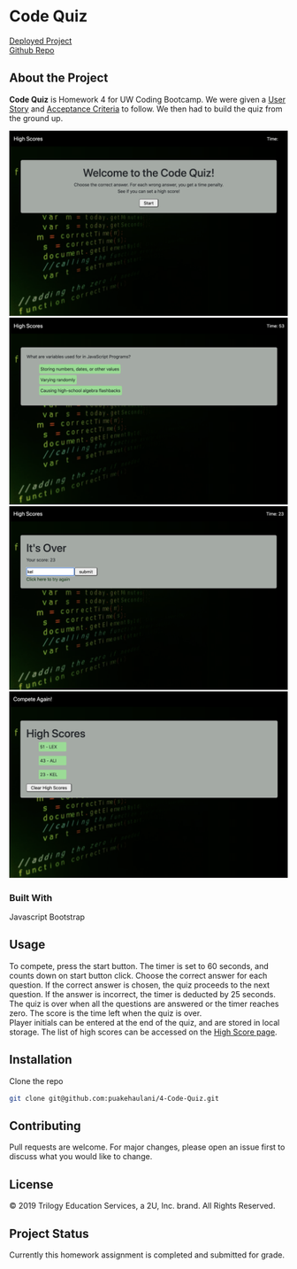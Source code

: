 # Code Quiz

[Deployed Project](https://github.com/puakehaulani/4-Code-Quiz)  
[Github Repo](https://puakehaulani.github.io/4-Code-Quiz/)

## About the Project

**Code Quiz** is Homework 4 for UW Coding Bootcamp. We were given a [User Story](https://uwa.bootcampcontent.com/UWA-Bootcamp/uw-sea-fsf-pt-08-2020-u-c/tree/master/class-content/04-Web-APIs/02-Homework#user-story) and [Acceptance Criteria](https://uwa.bootcampcontent.com/UWA-Bootcamp/uw-sea-fsf-pt-08-2020-u-c/tree/master/class-content/04-Web-APIs/02-Homework#acceptance-criteria) to follow. We then had to build the quiz from the ground up.

![WelcomeScreen](assets/images/welcome.png)  
![QuestionScreen](assets/images/question.png)
![ResultsScreen](assets/images/results.png)  
![HighscoreScreen](assets/images/highscore.png)

### Built With

Javascript
Bootstrap

## Usage

To compete, press the start button. The timer is set to 60 seconds, and counts down on start button click. Choose the correct answer for each question. If the correct answer is chosen, the quiz proceeds to the next question. If the answer is incorrect, the timer is deducted by 25 seconds. The quiz is over when all the questions are answered or the timer reaches zero. The score is the time left when the quiz is over.  
Player initials can be entered at the end of the quiz, and are stored in local storage. The list of high scores can be accessed on the [High Score page](https://puakehaulani.github.io/4-Code-Quiz/highscores.html).

## Installation

Clone the repo

```bash
git clone git@github.com:puakehaulani/4-Code-Quiz.git
```

## Contributing

Pull requests are welcome. For major changes, please open an issue first to discuss what you would like to change.

## License

© 2019 Trilogy Education Services, a 2U, Inc. brand.
All Rights Reserved.

## Project Status

Currently this homework assignment is completed and submitted for grade.
